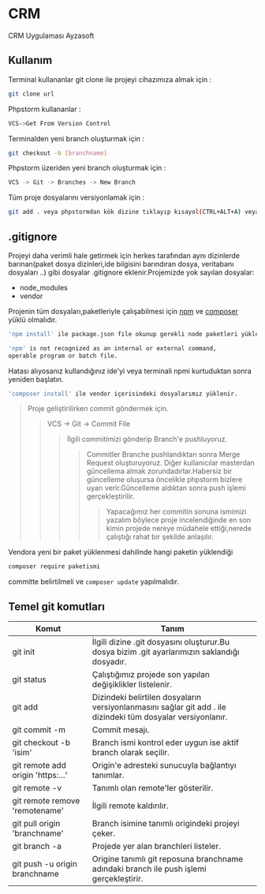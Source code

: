 # CRM
CRM Uygulaması Ayzasoft

## Kullanım

Terminal kullananlar git clone ile projeyi cihazımıza almak için :

```sh
git clone url
```
Phpstorm kullananlar :
```sh
VCS->Get From Version Control
```

Terminalden yeni branch oluşturmak için :
```sh
git checkout -b [branchname] 
```
Phpstorm üzeriden yeni branch oluşturmak için :
```sh
VCS -> Git -> Branches -> New Branch 
```
Tüm proje dosyalarını versiyonlamak için :
```sh
git add . veya phpstormdan kök dizine tıklayıp kısayol(CTRL+ALT+A) veya sağ tıklayıp git add..
```
## 

## .gitignore

Projeyi daha verimli hale getirmek için herkes tarafından aynı dizinlerde barınan(paket dosya dizinleri,ide bilgisini barındıran dosya, veritabanı dosyaları ..) gibi dosyalar .gitignore eklenir.Projemizde yok sayılan dosyalar:

+ node_modules
+ vendor

Projenin tüm dosyaları,paketleriyle çalışabilmesi için [npm](https://nodejs.org/en/download/) ve [composer](https://getcomposer.org/download/) yüklü olmalıdır.
```sh
'npm install' ile package.json file okunup gerekli node paketleri yüklenir.
```
```sh
'npm' is not recognized as an internal or external command,
operable program or batch file.
```
Hatası alıyosanız kullandığınız ide'yi veya terminali npmi kurtuduktan sonra yeniden başlatın.
```sh
'composer install' ile vendor içerisindeki dosyalarımız yüklenir.
```


> Proje geliştirilirken commit göndermek için.
>>  VCS -> Git -> Commit File
> > > İlgili commitimizi gönderip Branch'e pushluyoruz.
> > > > Commitler Branche  pushlandıktan sonra Merge Request oluşturuyoruz.
> > > > Diğer kullanıcılar masterdan güncellema almak zorundadırlar.Habersiz bir güncelleme oluşursa öncelikle phpstorm bizlere uyarı verir.Güncelleme aldıktan sonra push işlemi gerçekleştirilir.
> > > > > Yapacağımız her commitin sonuna ismimizi yazalım böylece proje incelendiğinde en son kimin projede nereye müdahele ettiği,nerede çalıştığı rahat bir şekilde anlaşılır.

Vendora yeni bir paket yüklenmesi dahilinde hangi paketin yüklendiği
```sh
composer require paketismi
```
committe belirtilmeli ve ``` composer update ``` yapılmalıdır.
##

## Temel git komutları

| Komut | Tanım |
| ------ | ----------- |
| git init   | İlgili dizine .git dosyasını oluşturur.Bu dosya bizim .git ayarlarımızın saklandığı dosyadır. |
| git status | Çalıştığımız projede son yapılan değişiklikler listelenir.|
| git add | Dizindeki belirtilen dosyaların versiyonlanmasını sağlar git add . ile dizindeki tüm dosyalar versiyonlanır. |
| git commit -m     | Commit mesajı. |
| git checkout -b 'isim' | Branch ismi kontrol eder uygun ise aktif branch olarak seçilir.|
| git remote add origin 'https:...' | Origin'e adresteki sunucuyla bağlantıyı tanımlar. |
| git remote -v | Tanımlı olan remote'ler gösterilir.|
| git remote remove 'remotename' | İlgili remote kaldırılır. |
| git pull origin 'branchname' | Branch isimine tanımlı origindeki projeyi çeker. |
| git branch -a | Projede yer alan branchleri listeler.|
| git push -u origin branchname | Origine tanımlı git reposuna branchname adındaki branch ile push işlemi gerçekleştirir.|



 



